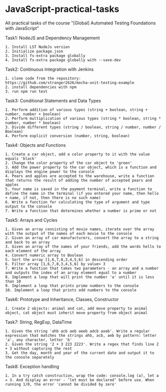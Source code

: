 # JavaScript-practical-tasks
All practical tasks of the course "[Global] Automated Testing Foundations with JavaScript"

Task1: NodeJS and Dependency Management

    1. Install LST NodeJs version
    2. Initialize package.json
    3. Install fs-extra package globally
    4. Install fs-extra package globally with --save-dev

Task2: Continuous Integration with Jenkins

    1. clone code from the repository: https://github.com/stranger2626/mocha-unit-testing-example 
    2. install dependencies with npm
    3. run npm run test

Task3: Conditional Statements and Data Types

    1. Perform addition of various types (string + boolean, string + number, number + boolean)
    2. Perform multiplication of various types (string * boolean, string * number, number * boolean)
    3. Divide different types (string / boolean, string / number, number / Boolean)
    4. Perform explicit conversion (number, string, boolean)
	
Task4: Objects and Functions

    1. Create a car object, add a color property to it with the value equals 'black'
    2. Change the color property of the car object to 'green'
    3. Add the power property to the car object, which is a function and displays the engine power to the console
    4. Pears and apples are accepted to the warehouse, write a function that returns the result of adding the number of accepted pears and apples
    5. Your name is saved in the payment terminal, write a function to define the name in the terminal (if you entered your name, then hello + name, if not, then there is no such name)
    6. Write a function for calculating the type of argument and type output to the console
    7. Write a function that determines whether a number is prime or not
	
Task5: Arrays and Cycles

    1. Given an array consisting of movie names, iterate over the array with the output of the names of each movie to the console
    2. Given an array of car manufacturers, convert the array to a string and back to an array
    3. Given an array of the names of your friends, add the words hello to each element of the array
    4. Convert numeric array to Boolean
    5. Sort the array [1,6,7,8,3,4,5,6] in descending order
    6. Filter array [1,6,7,8,3,4,5,6] by value> 3
    7. Write a function that takes two parameters - an array and a number and outputs the index of an array element equal to a number
    ﻿8. Implement a loop that will print the number 'a' until it is less than 10
    9. Implement a loop that prints prime numbers to the console
    10. Implement a loop that prints odd numbers to the console
	
Task6: Prototype and Inheritance, Classes, Constructor

	1. Create 2 objects: animal and cat, add move property to animal object, cat object must inherit move property from object animal
	
Task7: String, RegExp, DataTime

    1. Given the string 'ahb acb aeb aeeb adcb axeb'. Write a regular expression that matches the strings ahb, acb, aeb by pattern: letter 'a', any character, letter 'b'
    2. Given the string '2 + 3 223 2223'. Write a regex that finds line 2 + 3 without capturing the rest
    3. Get the day, month and year of the current date and output it to the console separately
	
Task8: Exception handling

	1. In a try catch construction, wrap the code: console.log (a), let a = 3. And display an error - ‘let must be declared’ before use. When running 1/0, the error 'cannot be divided by zero'
